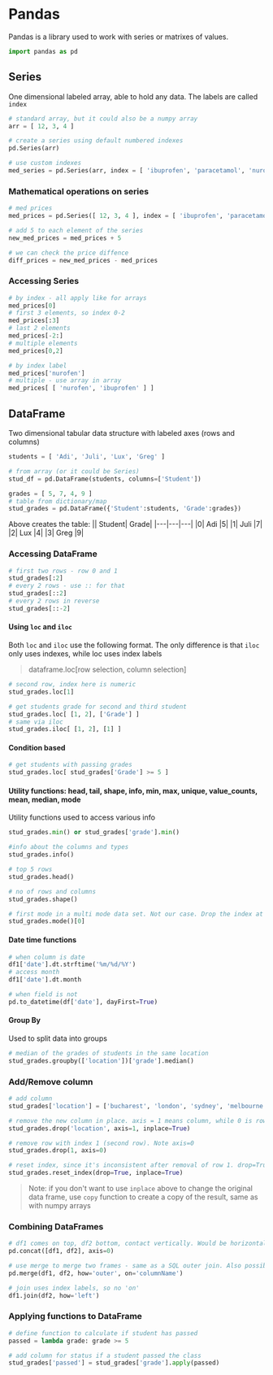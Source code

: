 # Pandas

Pandas is a library used to work with series or matrixes of values.

```python
import pandas as pd
```

## Series
One dimensional labeled array, able to hold any data. The labels are called `index`
```python
# standard array, but it could also be a numpy array
arr = [ 12, 3, 4 ]

# create a series using default numbered indexes
pd.Series(arr)

# use custom indexes
med_series = pd.Series(arr, index = [ 'ibuprofen', 'paracetamol', 'nurofen' ])
```

### Mathematical operations on series

```python
# med prices
med_prices = pd.Series([ 12, 3, 4 ], index = [ 'ibuprofen', 'paracetamol', 'nurofen' ])

# add 5 to each element of the series
new_med_prices = med_prices + 5

# we can check the price diffence
diff_prices = new_med_prices - med_prices
```

### Accessing Series
```python
# by index - all apply like for arrays
med_prices[0]
# first 3 elements, so index 0-2
med_prices[:3]
# last 2 elements
med_prices[-2:]
# multiple elements
med_prices[0,2]

# by index label
med_prices['nurofen']
# multiple - use array in array
med_prices[ [ 'nurofen', 'ibuprofen' ] ]
```

## DataFrame

Two dimensional tabular data structure with labeled axes (rows and columns)

```python
students = [ 'Adi', 'Juli', 'Lux', 'Greg' ]

# from array (or it could be Series)
stud_df = pd.DataFrame(students, columns=['Student'])

grades = [ 5, 7, 4, 9 ]
# table from dictionary/map
stud_grades = pd.DataFrame({'Student':students, 'Grade':grades})
```

Above creates the table:
|| Student| Grade|
|---|---|---|
|0| Adi  |5|
|1| Juli |7|
|2| Lux  |4|
|3| Greg |9|

### Accessing DataFrame

```python
# first two rows - row 0 and 1
stud_grades[:2]
# every 2 rows - use :: for that
stud_grades[::2]
# every 2 rows in reverse
stud_grades[::-2]
```

#### Using `loc` and `iloc`
Both `loc` and `iloc` use the following format. The only difference is that `iloc` only uses indexes, while loc uses index labels
> dataframe.loc[row selection, column selection]

```python
# second row, index here is numeric
stud_grades.loc[1]

# get students grade for second and third student
stud_grades.loc[ [1, 2], ['Grade'] ]
# same via iloc
stud_grades.iloc[ [1, 2], [1] ]
```

#### Condition based
```python
# get students with passing grades
stud_grades.loc[ stud_grades['Grade'] >= 5 ]
```

#### Utility functions:  head, tail, shape, info, min, max, unique, value_counts, mean, median, mode
Utility functions used to access various info
```python
stud_grades.min() or stud_grades['grade'].min()

#info about the columns and types
stud_grades.info()

# top 5 rows
stud_grades.head()

# no of rows and columns
stud_grades.shape()

# first mode in a multi mode data set. Not our case. Drop the index at the end if it's just one
stud_grades.mode()[0]
```

#### Date time functions
```python
# when column is date
df1['date'].dt.strftime('%m/%d/%Y')
# access month
df1['date'].dt.month

# when field is not
pd.to_datetime(df['date'], dayFirst=True)
```

#### Group By
Used to split data into groups
```python
# median of the grades of students in the same location
stud_grades.groupby(['location'])['grade'].median()
```

### Add/Remove column

```python
# add column
stud_grades['location'] = ['bucharest', 'london', 'sydney', 'melbourne']

# remove the new column in place. axis = 1 means column, while 0 is row
stud_grades.drop('location', axis=1, inplace=True)

# remove row with index 1 (second row). Note axis=0
stud_grades.drop(1, axis=0)

# reset index, since it's inconsistent after removal of row 1. drop=True removes the old index, otherwise it gets saved as a column labeled 'index'
stud_grades.reset_index(drop=True, inplace=True)
```
> Note: if you don't want to use `inplace` above to change the original data frame, use `copy` function to create a copy of the result, same as with numpy arrays

### Combining DataFrames

```python
# df1 comes on top, df2 bottom, contact vertically. Would be horizontally if axis=1. Note, if columns are different, NaN will be used for missing values
pd.concat([df1, df2], axis=0)

# use merge to merge two frames - same as a SQL outer join. Also possible left, right and inner joins/merge
pd.merge(df1, df2, how='outer', on='columnName')

# join uses index labels, so no 'on'
df1.join(df2, how='left')
```

### Applying functions to DataFrame

```python
# define function to calculate if student has passed
passed = lambda grade: grade >= 5

# add column for status if a student passed the class
stud_grades['passed'] = stud_grades['grade'].apply(passed)
```